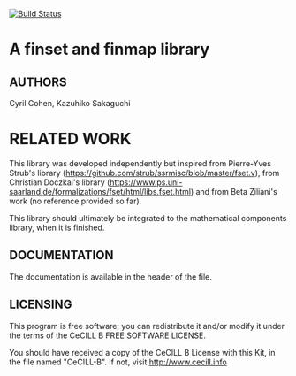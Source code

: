 [![Build Status](https://travis-ci.org/math-comp/finmap.svg?branch=master)](https://travis-ci.org/math-comp/finmap)

# A finset and finmap library

## AUTHORS

Cyril Cohen, Kazuhiko Sakaguchi

# RELATED WORK

This library was developed independently but inspired from Pierre-Yves
Strub's library (https://github.com/strub/ssrmisc/blob/master/fset.v),
from Christian Doczkal's library
(https://www.ps.uni-saarland.de/formalizations/fset/html/libs.fset.html)
and from Beta Ziliani's work (no reference provided so far).

This library should ultimately be integrated to the mathematical
components library, when it is finished.

## DOCUMENTATION

The documentation is available in the header of the file.

## LICENSING

This program is free software; you can redistribute it and/or modify
it under the terms of the CeCILL B FREE SOFTWARE LICENSE.

You should have received a copy of the CeCILL B License with this
Kit, in the file named "CeCILL-B".
If not, visit http://www.cecill.info    
